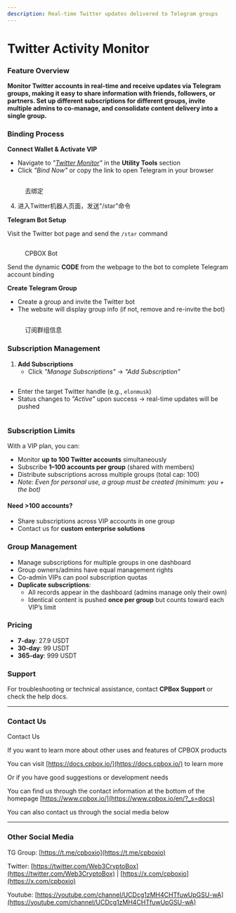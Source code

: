 ```yaml
---
description: Real-time Twitter updates delivered to Telegram groups
---
```


# Twitter Activity Monitor

### Feature Overview

**Monitor Twitter accounts in real-time and receive updates via Telegram groups, making it easy to share information with friends, followers, or partners. Set up different subscriptions for different groups, invite multiple admins to co-manage, and consolidate content delivery into a single group.**

### Binding Process

**Connect Wallet & Activate VIP**

* Navigate to _"_[_Twitter Monitor_](https://www.cpbox.io/cn/twitter/bind)_"_ in the **Utility Tools** section
* Click _"Bind Now"_ or copy the link to open Telegram in your browser

<figure><img src="https://www.cpbox.io/cpfiles/2024-05-21/d1f8tutt40katltrqv.png" alt=""><figcaption><p>去绑定</p></figcaption></figure>

4. 进入Twitter机器人页面，发送"/star"命令

**Telegram Bot Setup**

Visit the Twitter bot page and send the `/star` command

<figure><img src="https://www.cpbox.io/cpfiles/2024-05-22/d1fzdth31jnltmcgrm.png" alt=""><figcaption><p>CPBOX Bot</p></figcaption></figure>

Send the dynamic **CODE** from the webpage to the bot to complete Telegram account binding

**Create Telegram Group**

* Create a group and invite the Twitter bot
* The website will display group info (if not, remove and re-invite the bot)

<figure><img src="https://www.cpbox.io/cpfiles/2024-05-24/d1hp8l34oza0erlxxv.png" alt=""><figcaption><p>订阅群组信息</p></figcaption></figure>

### Subscription Management

1. **Add Subscriptions**
   * Click _"Manage Subscriptions"_ → _"Add Subscription"_

<figure><img src="https://www.cpbox.io/cpfiles/2024-05-24/d1hpekrnktmyztg9gn.png" alt=""><figcaption></figcaption></figure>

* Enter the target Twitter handle (e.g., `elonmusk`)
* Status changes to _"Active"_ upon success → real-time updates will be pushed

<figure><img src="https://www.cpbox.io/cpfiles/2024-05-21/d1f8w9jf2hcnwajntd.png" alt=""><figcaption></figcaption></figure>

### Subscription Limits

With a VIP plan, you can:

* Monitor **up to 100 Twitter accounts** simultaneously
* Subscribe **1–100 accounts per group** (shared with members)
* Distribute subscriptions across multiple groups (total cap: 100)
* _Note: Even for personal use, a group must be created (minimum: you + the bot)_

#### **Need >100 accounts?**

* Share subscriptions across VIP accounts in one group
* Contact us for **custom enterprise solutions**

### Group Management

* Manage subscriptions for multiple groups in one dashboard
* Group owners/admins have equal management rights
* Co-admin VIPs can pool subscription quotas
* **Duplicate subscriptions**:
  * All records appear in the dashboard (admins manage only their own)
  * Identical content is pushed **once per group** but counts toward each VIP’s limit



### Pricing

* **7-day**: 27.9 USDT
* **30-day**: 99 USDT
* **365-day**: 999 USDT

### Support

For troubleshooting or technical assistance, contact **CPBox Support** or check the help docs.

***

### **Contact Us**

Contact Us

If you want to learn more about other uses and features of CPBOX products

You can visit [https://docs.cpbox.io/](https://docs.cpbox.io/) to learn more

Or if you have good suggestions or development needs

You can find us through the contact information at the bottom of the homepage [https://www.cpbox.io/](https://www.cpbox.io/en/?_s=docs)

You can also contact us through the social media below

***

### Other Social Media

TG Group: [https://t.me/cpboxio](https://t.me/cpboxio)

Twitter: [https://twitter.com/Web3CryptoBox](https://twitter.com/Web3CryptoBox) | [https://x.com/cpboxio](https://x.com/cpboxio)

Youtube: [https://youtube.com/channel/UCDcg1zMH4CHTfuwUpGSU-wA](https://youtube.com/channel/UCDcg1zMH4CHTfuwUpGSU-wA)
